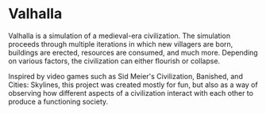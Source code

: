 <h1>Valhalla</h1>

Valhalla is a simulation of a medieval-era civilization. The simulation proceeds through multiple iterations in which new villagers are born, buildings are erected, resources are consumed, and much more. Depending on various factors, the civilization can either flourish or collapse. 

Inspired by video games such as Sid Meier's Civilization, Banished, and Cities: Skylines, this project was created mostly for fun, but also as a way of observing how different aspects of a civilization interact with each other to produce a functioning society. 
